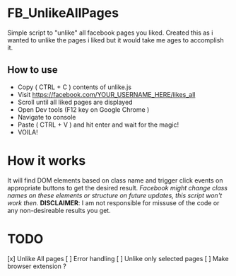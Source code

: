 # FB_UnlikeAllPages
 Simple script to "unlike" all facebook pages you liked.
 Created this as i wanted to unlike the pages i liked but it would take me ages to accomplish it.
 
 ## How to use
  - Copy ( CTRL + C ) contents of unlike.js
  - Visit https://facebook.com/YOUR_USERNAME_HERE/likes_all
  - Scroll until all liked pages are displayed
  - Open Dev tools (F12 key on Google Chrome ) 
  - Navigate to console
  - Paste ( CTRL + V ) and hit enter and wait for the magic!
  - VOILA!

# How it works
It will find DOM elements based on class name and trigger click events on appropriate buttons to get the desired result.
*Facebook might change class names on these elements or structure on future updates, this script won't work then.*
**DISCLAIMER**: I am not responsible for missuse of the code or any non-desireable results you get.

# TODO
 [x] Unlike All pages
 [ ] Error handling
 [ ] Unlike only selected pages
 [ ] Make browser extension ?
